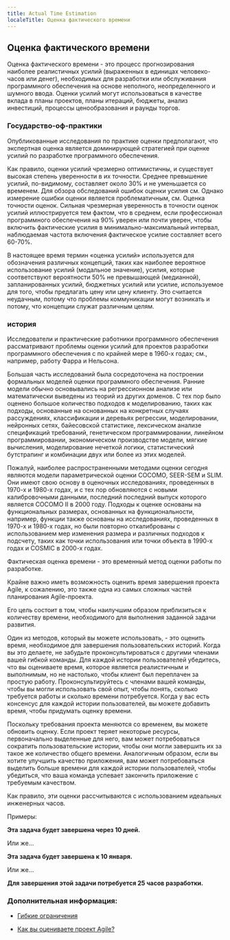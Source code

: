 ```yaml
---
title: Actual Time Estimation
localeTitle: Оценка фактического времени
---
```

## Оценка фактического времени

Оценка фактического времени - это процесс прогнозирования наиболее реалистичных усилий (выраженных в единицах человеко-часов или денег), необходимых для разработки или обслуживания программного обеспечения на основе неполного, неопределенного и шумного ввода. Оценки усилий могут использоваться в качестве вклада в планы проектов, планы итераций, бюджеты, анализ инвестиций, процессы ценообразования и раунды торгов.

### Государство-оф-практики

Опубликованные исследования по практике оценки предполагают, что экспертная оценка является доминирующей стратегией при оценке усилий по разработке программного обеспечения.

Как правило, оценки усилий чрезмерно оптимистичны, и существует высокая степень уверенности в их точности. Среднее превышение усилий, по-видимому, составляет около 30% и не уменьшается со временем. Для обзора обследований ошибок оценки усилия см. Однако измерение ошибки оценки является проблематичным, см. Оценка точности оценок. Сильная чрезмерная уверенность в точности оценок усилий иллюстрируется тем фактом, что в среднем, если профессионал программного обеспечения на 90% уверен или почти уверен, чтобы включить фактические усилия в минимально-максимальный интервал, наблюдаемая частота включения фактическое усилие составляет всего 60-70%.

В настоящее время термин «оценка усилий» используется для обозначения различных концепций, таких как наиболее вероятное использование усилий (модальное значение), усилия, которые соответствуют вероятности 50% не превышающей (медианной), запланированных усилий, бюджетных усилий или усилие, используемое для того, чтобы предлагать цену или цену клиенту. Это считается неудачным, потому что проблемы коммуникации могут возникать и потому, что концепции служат различным целям.

### история

Исследователи и практические работники программного обеспечения рассматривают проблемы оценки усилий для проектов разработки программного обеспечения с по крайней мере в 1960-х годах; см., например, работу Фарра и Нельсона.

Большая часть исследований была сосредоточена на построении формальных моделей оценки программного обеспечения. Ранние модели обычно основывались на регрессионном анализе или математически выведены из теорий из других доменов. С тех пор было оценено большое количество подходов к моделированию, таких как подходы, основанные на основанных на конкретных случаях рассуждениях, классификации и деревьях регрессии, моделировании, нейронных сетях, байесовской статистике, лексическом анализе спецификаций требований, генетическом программировании, линейном программировании, экономическом производстве модели, мягкие вычисления, моделирование нечеткой логики, статистический бутстрапинг и комбинации двух или более из этих моделей.

Пожалуй, наиболее распространенными методами оценки сегодня являются модели параметрической оценки COCOMO, SEER-SEM и SLIM. Они имеют свою основу в оценочных исследованиях, проведенных в 1970-х и 1980-х годах, и с тех пор обновляются с новыми калибровочными данными, последний последний выпуск которого является COCOMO II в 2000 году. Подходы к оценке основаны на функциональных размерах, основанных на функциональности, например, функции также основаны на исследованиях, проведенных в 1970-х и 1980-х годах, но были повторно откалиброваны с использованием мер изменения размера и различных подходов к подсчету, таких как точки использования или точки объекта в 1990-х годах и COSMIC в 2000-х годах.

Фактическая оценка времени - это временный метод оценки работы по разработке.

Крайне важно иметь возможность оценить время завершения проекта Agile, к сожалению, это также одна из самых сложных частей планирования Agile-проекта.

Его цель состоит в том, чтобы наилучшим образом приблизиться к количеству времени, необходимого для выполнения заданной задачи развития.

Один из методов, который вы можете использовать, - это оценить время, необходимое для завершения пользовательских историй. Когда вы это делаете, не забудьте проконсультироваться с другими членами вашей гибкой команды. Для каждой истории пользователей убедитесь, что вы оцениваете время, которое является реалистичным и выполнимым, но не настолько, чтобы клиент был переплачен за простую работу. Проконсультируйтесь с членами вашей команды, чтобы вы могли использовать свой опыт, чтобы понять, сколько требуется работы и сколько времени потребуется. Когда у вас есть консенсус для каждой истории пользователей, вы можете добавить время, чтобы придумать оценку времени.

Поскольку требования проекта меняются со временем, вы можете обновить оценку. Если проект теряет некоторые ресурсы, первоначально выделенные для него, вам может потребоваться сократить пользовательские истории, чтобы они могли завершить их за такое же количество общего времени. Аналогичным образом, если вы хотите улучшить качество приложения, вам может потребоваться выделить больше времени для каждой истории пользователей, чтобы убедиться, что ваша команда успевает закончить приложение с требуемым качеством.

Как правило, эти оценки рассчитываются с использованием идеальных инженерных часов.

Примеры:

**Эта задача будет завершена через 10 дней.**

Или же…

**Эта задача будет завершена к 10 января.**

Или же…

**Для завершения этой задачи потребуется 25 часов разработки.**

### Дополнительная информация:

*   [Гибкие ограничения](http://www.brighthubpm.com/agile/50212-the-agile-triangle-value-quality-and-constraints/)
    
*   [Как вы оцениваете проект Agile?](http://info.thoughtworks.com/rs/thoughtworks2/images/twebook-perspectives-estimation_1.pdf)